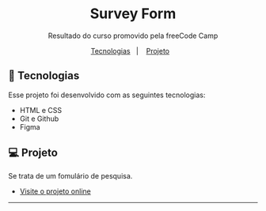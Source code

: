 <h1 align="center"> Survey Form </h1>

<p align="center">
Resultado do curso promovido pela freeCode Camp <br/>
</p>

<p align="center">
  <a href="#-tecnologias">Tecnologias</a>&nbsp;&nbsp;&nbsp;|&nbsp;&nbsp;&nbsp;
  <a href="#-projeto">Projeto</a>&nbsp;&nbsp;&nbsp;
</p>

## 🚀 Tecnologias

<p>Esse projeto foi desenvolvido com as seguintes tecnologias:</p>

- HTML e CSS
- Git e Github
- Figma

## 💻 Projeto

Se trata de um fomulário de pesquisa.

<ul>
<li>
<a href="https://LuizHendges.github.io/freeCodeCamp-Form" target="_blank">Visite o projeto online
</a>
</li>
</ul>


---

